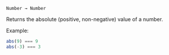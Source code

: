 `Number → Number`

Returns the absolute (positive, non-negative) value of a number.

Example:

```JavaScript
abs(9) === 9
abs(-3) === 3
```
